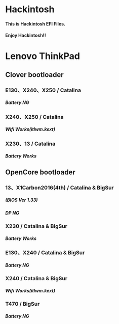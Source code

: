 # Hackintosh
#### This is Hackintosh EFI Files.
#### Enjoy Hackintosh!!

# Lenovo ThinkPad

## Clover bootloader

### E130、X240、X250 / Catalina
##### Battery NG

### X240、X250 / Catalina
##### Wifi Works(itlwm.kext)

### X230、13 / Catalina
##### Battery Works


## OpenCore bootloader
### 13、X1Carbon2016(4th) / Catalina & BigSur
##### (BIOS Ver 1.33)
##### DP NG

### X230 / Catalina & BigSur
##### Battery Works

### E130、X240 / Catalina & BigSur
##### Battery NG

### X240 / Catalina & BigSur
##### Wifi Works(itlwm.kext)

### T470 / BigSur
##### Battery NG
